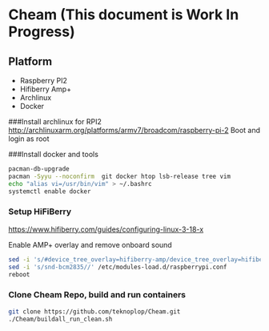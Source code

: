 # Cheam (This document is Work In Progress)

## Platform

* Raspberry PI2 
* Hifiberry Amp+
* Archlinux
* Docker

###Install archlinux for RPI2
http://archlinuxarm.org/platforms/armv7/broadcom/raspberry-pi-2
Boot and login as root

###Install docker and tools

```bash
pacman-db-upgrade 
pacman -Syyu --noconfirm  git docker htop lsb-release tree vim
echo "alias vi=/usr/bin/vim" > ~/.bashrc
systemctl enable docker
```

### Setup HiFiBerry 

https://www.hifiberry.com/guides/configuring-linux-3-18-x

Enable AMP+ overlay and remove onboard sound

```bash
sed -i 's/#device_tree_overlay=hifiberry-amp/device_tree_overlay=hifiberry-amp/' /boot/config.txt
sed -i 's/snd-bcm2835//' /etc/modules-load.d/raspberrypi.conf
reboot
```

### Clone Cheam Repo, build and run containers

```bash
git clone https://github.com/teknoplop/Cheam.git
./Cheam/buildall_run_clean.sh
